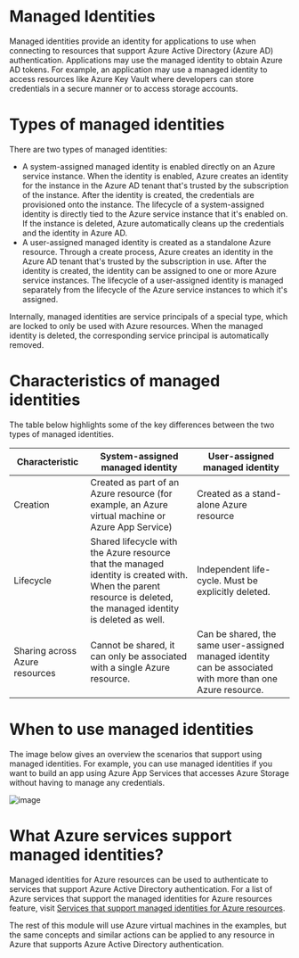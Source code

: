 # Managed Identities

Managed identities provide an identity for applications to use when connecting to resources that support Azure Active Directory (Azure AD) authentication. Applications may use the managed identity to obtain Azure AD tokens. For example, an application may use a managed identity to access resources like Azure Key Vault where developers can store credentials in a secure manner or to access storage accounts.


# Types of managed identities

There are two types of managed identities:

- A system-assigned managed identity is enabled directly on an Azure service instance. When the identity is enabled, Azure creates an identity for the instance in the Azure AD tenant that's trusted by the subscription of the instance. After the identity is created, the credentials are provisioned onto the instance. The lifecycle of a system-assigned identity is directly tied to the Azure service instance that it's enabled on. If the instance is deleted, Azure automatically cleans up the credentials and the identity in Azure AD.
- A user-assigned managed identity is created as a standalone Azure resource. Through a create process, Azure creates an identity in the Azure AD tenant that's trusted by the subscription in use. After the identity is created, the identity can be assigned to one or more Azure service instances. The lifecycle of a user-assigned identity is managed separately from the lifecycle of the Azure service instances to which it's assigned.

Internally, managed identities are service principals of a special type, which are locked to only be used with Azure resources. When the managed identity is deleted, the corresponding service principal is automatically removed.


# Characteristics of managed identities

The table below highlights some of the key differences between the two types of managed identities.

| Characteristic                 	| System-assigned managed identity                                                                                                                                  	| User-assigned managed identity                                                                              	|
|--------------------------------	|-------------------------------------------------------------------------------------------------------------------------------------------------------------------	|-------------------------------------------------------------------------------------------------------------	|
| Creation                       	| Created as part of an Azure resource (for example, an Azure virtual machine or Azure App Service)                                                                 	| Created as a stand-alone Azure resource                                                                     	|
| Lifecycle                      	| Shared lifecycle with the Azure resource that the managed identity is created with. When the parent resource is deleted, the managed identity is deleted as well. 	| Independent life-cycle. Must be explicitly deleted.                                                         	|
| Sharing across Azure resources 	| Cannot be shared, it can only be associated with a single Azure resource.                                                                                         	| Can be shared, the same user-assigned managed identity can be associated with more than one Azure resource. 	|


# When to use managed identities

The image below gives an overview the scenarios that support using managed identities. For example, you can use managed identities if you want to build an app using Azure App Services that accesses Azure Storage without having to manage any credentials.

![image](https://user-images.githubusercontent.com/34960418/166454038-5b0dd20a-bcb3-49dd-b64f-cbca9214b4ed.png)


# What Azure services support managed identities?

Managed identities for Azure resources can be used to authenticate to services that support Azure Active Directory authentication. For a list of Azure services that support the managed identities for Azure resources feature, visit [Services that support managed identities for Azure resources](https://docs.microsoft.com/en-us/azure/active-directory/managed-identities-azure-resources/services-support-msi).

The rest of this module will use Azure virtual machines in the examples, but the same concepts and similar actions can be applied to any resource in Azure that supports Azure Active Directory authentication.
